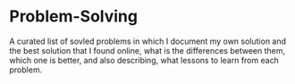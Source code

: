 # Problem-Solving
A curated list of sovled problems in which I document my own solution and the best solution that I found online, what is the differences between them, which one is better, and also describing, what lessons to learn from each problem.
